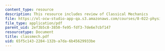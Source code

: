 ```yaml
---
content_type: resource
description: This resource includes review of Classical Mechanics
file: https://ol-ocw-studio-app-qa.s3.amazonaws.com/courses/8-022-physics-ii-electricity-and-magnetism-fall-2004/65f5c1432284132ba7da6b45629933be_classmech.pdf
file_type: application/pdf
parent_uid: 2ef3b5c8-3850-fe95-fdf3-7de6e7cbf147
resourcetype: Document
title: classmech.pdf
uid: 65f5c143-2284-132b-a7da-6b45629933be
---
```

